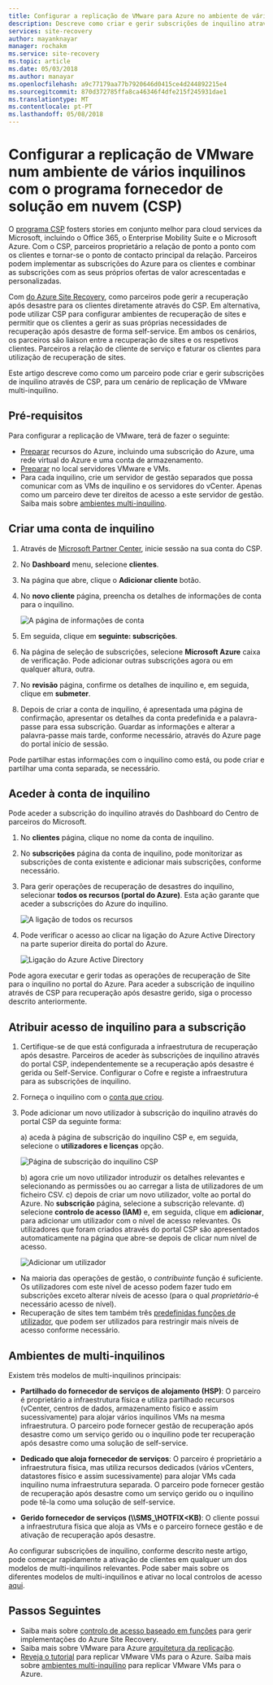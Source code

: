 ```yaml
---
title: Configurar a replicação de VMware para Azure no ambiente de vários inquilinos com a recuperação de sites e o programa fornecedor de solução em nuvem (CSP) | Microsoft Docs
description: Descreve como criar e gerir subscrições de inquilino através de CSP e implementar uma configuração de multi-inquilino do Azure Site Recovery
services: site-recovery
author: mayanknayar
manager: rochakm
ms.service: site-recovery
ms.topic: article
ms.date: 05/03/2018
ms.author: manayar
ms.openlocfilehash: a9c77179aa77b7920646d0415ce4d244892215e4
ms.sourcegitcommit: 870d372785ffa8ca46346f4dfe215f245931dae1
ms.translationtype: MT
ms.contentlocale: pt-PT
ms.lasthandoff: 05/08/2018
---
```

# <a name="set-up-vmware-replication-in-a-multi-tenancy-environment-with-the-cloud-solution-provider-csp-program"></a>Configurar a replicação de VMware num ambiente de vários inquilinos com o programa fornecedor de solução em nuvem (CSP)

O [programa CSP](https://partner.microsoft.com/en-US/cloud-solution-provider) fosters stories em conjunto melhor para cloud services da Microsoft, incluindo o Office 365, o Enterprise Mobility Suite e o Microsoft Azure. Com o CSP, parceiros proprietário a relação de ponto a ponto com os clientes e tornar-se o ponto de contacto principal da relação. Parceiros podem implementar as subscrições do Azure para os clientes e combinar as subscrições com as seus próprios ofertas de valor acrescentadas e personalizadas.

Com [do Azure Site Recovery](site-recovery-overview.md), como parceiros pode gerir a recuperação após desastre para os clientes diretamente através do CSP. Em alternativa, pode utilizar CSP para configurar ambientes de recuperação de sites e permitir que os clientes a gerir as suas próprias necessidades de recuperação após desastre de forma self-service. Em ambos os cenários, os parceiros são liaison entre a recuperação de sites e os respetivos clientes. Parceiros a relação de cliente de serviço e faturar os clientes para utilização de recuperação de sites.

Este artigo descreve como como um parceiro pode criar e gerir subscrições de inquilino através de CSP, para um cenário de replicação de VMware multi-inquilino.

## <a name="prerequisites"></a>Pré-requisitos

Para configurar a replicação de VMware, terá de fazer o seguinte:

- [Preparar](tutorial-prepare-azure.md) recursos do Azure, incluindo uma subscrição do Azure, uma rede virtual do Azure e uma conta de armazenamento.
- [Preparar](vmware-azure-tutorial-prepare-on-premises.md) no local servidores VMware e VMs.
- Para cada inquilino, crie um servidor de gestão separados que possa comunicar com as VMs de inquilino e os servidores do vCenter. Apenas como um parceiro deve ter direitos de acesso a este servidor de gestão. Saiba mais sobre [ambientes multi-inquilino](vmware-azure-multi-tenant-overview.md).

## <a name="create-a-tenant-account"></a>Criar uma conta de inquilino

1. Através de [Microsoft Partner Center](https://partnercenter.microsoft.com/), inicie sessão na sua conta do CSP.
2. No **Dashboard** menu, selecione **clientes**.
3. Na página que abre, clique o **Adicionar cliente** botão.
4. No **novo cliente** página, preencha os detalhes de informações de conta para o inquilino.

    ![A página de informações de conta](./media/vmware-azure-multi-tenant-csp-disaster-recovery/customer-add-filled.png)

5. Em seguida, clique em **seguinte: subscrições**.
6. Na página de seleção de subscrições, selecione **Microsoft Azure** caixa de verificação. Pode adicionar outras subscrições agora ou em qualquer altura, outra.
7. No **revisão** página, confirme os detalhes de inquilino e, em seguida, clique em **submeter**.
8. Depois de criar a conta de inquilino, é apresentada uma página de confirmação, apresentar os detalhes da conta predefinida e a palavra-passe para essa subscrição. Guardar as informações e alterar a palavra-passe mais tarde, conforme necessário, através do Azure page do portal início de sessão.

Pode partilhar estas informações com o inquilino como está, ou pode criar e partilhar uma conta separada, se necessário.

## <a name="access-the-tenant-account"></a>Aceder à conta de inquilino

Pode aceder a subscrição do inquilino através do Dashboard do Centro de parceiros do Microsoft.

1. No **clientes** página, clique no nome da conta de inquilino.
2. No **subscrições** página da conta de inquilino, pode monitorizar as subscrições de conta existente e adicionar mais subscrições, conforme necessário.
3. Para gerir operações de recuperação de desastres do inquilino, selecionar **todos os recursos (portal do Azure)**. Esta ação garante que aceder a subscrições do Azure do inquilino.

    ![A ligação de todos os recursos](./media/vmware-azure-multi-tenant-csp-disaster-recovery/all-resources-select.png)  

4. Pode verificar o acesso ao clicar na ligação do Azure Active Directory na parte superior direita do portal do Azure.

    ![Ligação do Azure Active Directory](./media/vmware-azure-multi-tenant-csp-disaster-recovery/aad-admin-display.png)

Pode agora executar e gerir todas as operações de recuperação de Site para o inquilino no portal do Azure. Para aceder a subscrição de inquilino através de CSP para recuperação após desastre gerido, siga o processo descrito anteriormente.

## <a name="assign-tenant-access-to-the-subscription"></a>Atribuir acesso de inquilino para a subscrição

1. Certifique-se de que está configurada a infraestrutura de recuperação após desastre. Parceiros de aceder às subscrições de inquilino através do portal CSP, independentemente se a recuperação após desastre é gerida ou Self-Service. Configurar o Cofre e registe a infraestrutura para as subscrições de inquilino.
2. Forneça o inquilino com o [conta que criou](#create-a-tenant-account).
3. Pode adicionar um novo utilizador à subscrição do inquilino através do portal CSP da seguinte forma:

    a) aceda à página de subscrição do inquilino CSP e, em seguida, selecione o **utilizadores e licenças** opção.

      ![Página de subscrição do inquilino CSP](./media/vmware-azure-multi-tenant-csp-disaster-recovery/users-and-licences.png)

      b) agora crie um novo utilizador introduzir os detalhes relevantes e selecionando as permissões ou ao carregar a lista de utilizadores de um ficheiro CSV.
    c) depois de criar um novo utilizador, volte ao portal do Azure. No **subscrição** página, selecione a subscrição relevante.
    d) selecione **controlo de acesso (IAM)** e, em seguida, clique em **adicionar**, para adicionar um utilizador com o nível de acesso relevantes. Os utilizadores que foram criados através do portal CSP são apresentados automaticamente na página que abre-se depois de clicar num nível de acesso.

      ![Adicionar um utilizador](./media/vmware-azure-multi-tenant-csp-disaster-recovery/add-user-subscription.png)

- Na maioria das operações de gestão, o *contribuinte* função é suficiente. Os utilizadores com este nível de acesso podem fazer tudo em subscrições exceto alterar níveis de acesso (para o qual *proprietário*-é necessário acesso de nível).
- Recuperação de sites tem também três [predefinidas funções de utilizador](site-recovery-role-based-linked-access-control.md), que podem ser utilizados para restringir mais níveis de acesso conforme necessário.

## <a name="multi-tenant-environments"></a>Ambientes de multi-inquilinos

Existem três modelos de multi-inquilinos principais:

* **Partilhado do fornecedor de serviços de alojamento (HSP)**: O parceiro é proprietário a infraestrutura física e utiliza partilhado recursos (vCenter, centros de dados, armazenamento físico e assim sucessivamente) para alojar vários inquilinos VMs na mesma infraestrutura. O parceiro pode fornecer gestão de recuperação após desastre como um serviço gerido ou o inquilino pode ter recuperação após desastre como uma solução de self-service.

* **Dedicado que aloja fornecedor de serviços**: O parceiro é proprietário a infraestrutura física, mas utiliza recursos dedicados (vários vCenters, datastores físico e assim sucessivamente) para alojar VMs cada inquilino numa infraestrutura separada. O parceiro pode fornecer gestão de recuperação após desastre como um serviço gerido ou o inquilino pode tê-la como uma solução de self-service.

* **Gerido fornecedor de serviços (\\<ServerName>\SMS_<SITECODE>\HOTFIX\<KB)**: O cliente possui a infraestrutura física que aloja as VMs e o parceiro fornece gestão e de ativação de recuperação após desastre.

Ao configurar subscrições de inquilino, conforme descrito neste artigo, pode começar rapidamente a ativação de clientes em qualquer um dos modelos de multi-inquilinos relevantes. Pode saber mais sobre os diferentes modelos de multi-inquilinos e ativar no local controlos de acesso [aqui](vmware-azure-multi-tenant-overview.md).

## <a name="next-steps"></a>Passos Seguintes
- Saiba mais sobre [controlo de acesso baseado em funções](site-recovery-role-based-linked-access-control.md) para gerir implementações do Azure Site Recovery.
- Saiba mais sobre VMware para Azure [arquitetura da replicação](vmware-azure-architecture.md).
- [Reveja o tutorial](vmware-azure-tutorial.md) para replicar VMware VMs para o Azure.
Saiba mais sobre [ambientes multi-inquilino](vmware-azure-multi-tenant-overview.md) para replicar VMware VMs para o Azure.
